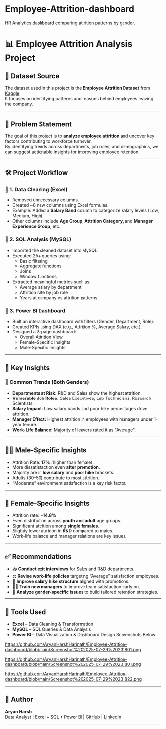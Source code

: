 # Employee-Attrition-dashboard
HR Analytics dashboard comparing attrition patterns by gender.
# 📊 Employee Attrition Analysis Project

## 📁 Dataset Source
The dataset used in this project is the **Employee Attrition Dataset** from [Kaggle](https://www.kaggle.com/).  
It focuses on identifying patterns and reasons behind employees leaving the company.

---

## 🧩 Problem Statement
The goal of this project is to **analyze employee attrition** and uncover key factors contributing to workforce turnover.  
By identifying trends across departments, job roles, and demographics, we can suggest actionable insights for improving employee retention.

---

## 🛠️ Project Workflow

### 🔹 1. Data Cleaning (Excel)
- Removed unnecessary columns.
- Created ~8 new columns using Excel formulas.
- Example: Added a **Salary Band** column to categorize salary levels (Low, Medium, High).
- Other columns include **Age Group**, **Attrition Category**, and **Manager Experience Group**, etc.

### 🔹 2. SQL Analysis (MySQL)
- Imported the cleaned dataset into MySQL.
- Executed 25+ queries using:
  - Basic filtering
  - Aggregate functions
  - Joins
  - Window functions
- Extracted meaningful metrics such as:
  - Average salary by department
  - Attrition rate by job role
  - Years at company vs attrition patterns

### 🔹 3. Power BI Dashboard
- Built an interactive dashboard with filters (Gender, Department, Role).
- Created KPIs using DAX (e.g., Attrition %, Average Salary, etc.).
- Designed a 3-page dashboard:
  - Overall Attrition View
  - Female-Specific Insights
  - Male-Specific Insights

---

## 📌 Key Insights

### 🔺 Common Trends (Both Genders)
- **Departments at Risk:** R&D and Sales show the highest attrition.
- **Vulnerable Job Roles:** Sales Executives, Lab Technicians, Research Scientists.
- **Salary Impact:** Low salary bands and poor hike percentages drive attrition.
- **Manager Effect:** Highest attrition in employees with managers under 1-year tenure.
- **Work-Life Balance:** Majority of leavers rated it as "Average".

---

## 👨‍💼 Male-Specific Insights
- Attrition Rate: **17%** (higher than female).
- More dissatisfaction even **after promotion**.
- Majority are in **low salary** and **poor hike** brackets.
- Adults (30–50) contribute to most attrition.
- “Moderate” environment satisfaction is a key risk factor.

---

## 👩 Female-Specific Insights
- Attrition rate: **~14.8%**
- Even distribution across **youth and adult** age groups.
- Significant attrition among **single females**.
- Slightly lower attrition in **R&D** compared to males.
- Work-life balance and manager relations are key issues.

---

## ✅ Recommendations
- 📥 **Conduct exit interviews** for Sales and R&D departments.
- ⚖️ **Revise work-life policies** targeting “Average” satisfaction employees.
- 💸 **Improve salary hike structure** aligned with promotions.
- 🧑‍💼 **Train new managers** to improve team satisfaction early on.
- 🚻 **Analyze gender-specific issues** to build tailored retention strategies.

---

## 📂 Tools Used
- **Excel** – Data Cleaning & Transformation  
- **MySQL** – SQL Queries & Data Analysis  
- **Power BI** – Data Visualization & Dashboard Design
Screenshots Below.


https://github.com/AryanHarshHarinath/Employee-Attrition-dashboard/blob/main/Screenshot%202025-07-29%20231801.png


https://github.com/AryanHarshHarinath/Employee-Attrition-dashboard/blob/main/Screenshot%202025-07-29%20231801.png


https://github.com/AryanHarshHarinath/Employee-Attrition-dashboard/blob/main/Screenshot%202025-07-29%20231822.png


---

## 🧠 Author

**Aryan Harsh**  
Data Analyst | Excel • SQL • Power BI | [GitHub](https://github.com/AryanHarshHarinath) | [LinkedIn](https://www.linkedin.com/in/aryan-harsh)

---

